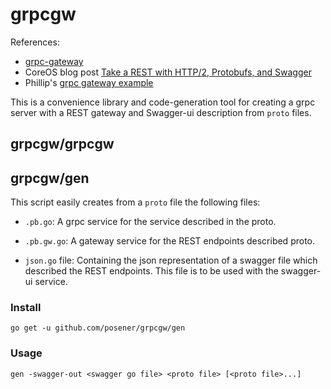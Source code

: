 # grpcgw

References:

* [grpc-gateway](https://github.com/grpc-ecosystem/grpc-gateway)
* CoreOS blog post [Take a REST with HTTP/2, Protobufs, and Swagger](https://coreos.com/blog/gRPC-protobufs-swagger.html)
* Phillip's [grpc gateway example](https://github.com/philips/grpc-gateway-example)

This is a convenience library and code-generation tool for
creating a grpc server with a REST gateway and Swagger-ui
description from `proto` files.

## grpcgw/grpcgw

## grpcgw/gen

This script easily creates from a `proto` file the following
files:

- `.pb.go`: A grpc service for the service described in the proto.

- `.pb.gw.go`: A gateway service for the REST endpoints
  described proto.

- `json.go` file: Containing the json representation of a swagger
  file which described the REST endpoints. This file is to
  be used with the swagger-ui service.

### Install

`go get -u github.com/posener/grpcgw/gen`

### Usage

`gen -swagger-out <swagger go file> <proto file> [<proto file>...]`
